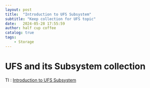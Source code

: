 ```yaml
---
layout: post
title:  "Introduction to UFS Subsystem"
subtitle: "Keep collection for UFS topic"
date:   2024-05-28 17:55:59
author: half cup coffee
catalog: true
tags:	
    - Storage
---
```


# UFS and its Subsystem collection

TI : [Introduction to UFS Subsystem](https://elinux.org/images/6/64/Introduction_to_UFS.pdf)
